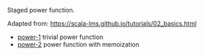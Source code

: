 Staged power function. 

Adapted from: https://scala-lms.github.io/tutorials/02_basics.html

  * [power-1](power-1) trivial power function
  * [power-2](power-1) power function with memoization
